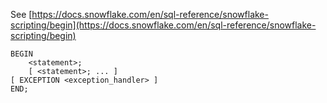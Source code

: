 See [https://docs.snowflake.com/en/sql-reference/snowflake-scripting/begin](https://docs.snowflake.com/en/sql-reference/snowflake-scripting/begin)
```
BEGIN
    <statement>;
    [ <statement>; ... ]
[ EXCEPTION <exception_handler> ]
END;
```
